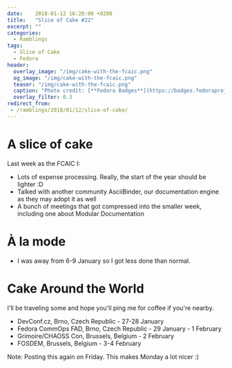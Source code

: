 ```yaml
---
date:    2018-01-12 16:20:00 +0200
title:   "Slice of Cake #22"
excerpt: ""
categories:
  - Ramblings
tags:
  - Slice of Cake
  - Fedora
header:
  overlay_image: "/img/cake-with-the-fcaic.png"
  og_image: "/img/cake-with-the-fcaic.png"
  teaser: "/img/cake-with-the-fcaic.png"
  caption: "Photo credit: [**Fedora Badges**](https://badges.fedoraproject.org/badge/its-a-cake-thing)"
  overlay_filter: 0.3
redirect_from:
 - /ramblings/2018/01/12/slice-of-cake/
---
```


# A slice of cake

Last week as the FCAIC I:

- Lots of expense processing. Really, the start of the year should be lighter :D
- Talked with another community AsciiBinder, our documentation engine as they may adopt it as well
- A bunch of meetings that got compressed into the smaller week, including one about Modular Documentation

# À la mode

- I was away from 6-9 January so I got less done than normal.

# Cake Around the World

I'll be traveling some and hope you'll ping me for coffee if you're nearby.

- DevConf.cz, Brno, Czech Republic - 27-28 January
- Fedora CommOps FAD, Brno, Czech Republic - 29 January - 1 February
- Grimoire/CHAOSS Con, Brussels, Belgium - 2 February
- FOSDEM, Brussels, Belgium - 3-4 February

Note: Posting this again on Friday.  This makes Monday a lot nicer :)
